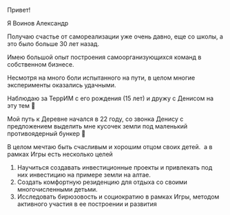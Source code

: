 Привет!

Я Воинов Александр 

Получаю счастье от самореализации уже очень давно, еще со школы, а это было больше 30 лет назад. 

Имею большой опыт построения самоорганизующихся команд в собственном бизнесе.

Несмотря на много боли испытанного на пути, в целом многие эксперименты оказались удачными. 

Наблюдаю за ТеррИМ с его рождения (15 лет) и дружу с Денисом на эту тем 🙂

Мой путь к Деревне начался в 22 году, со звонка Денису с предложением выделить мне кусочек земли под маленький противоядерный бункер 🙂  

В целом мечтаю быть счасливым и хорошим отцом своих детей. 
а в рамках Игры есть несколько целей

1. Научиться создавать инвестиционные проекты и привлекать под них инвестицию на примере земли на алтае.
2. Создать комфортную резиденцию для отдыха со своими многочисленными детьми.
3. Исследовать бирюзовость и социократию в рамках Игры, методом активного участия в ее построении и развития